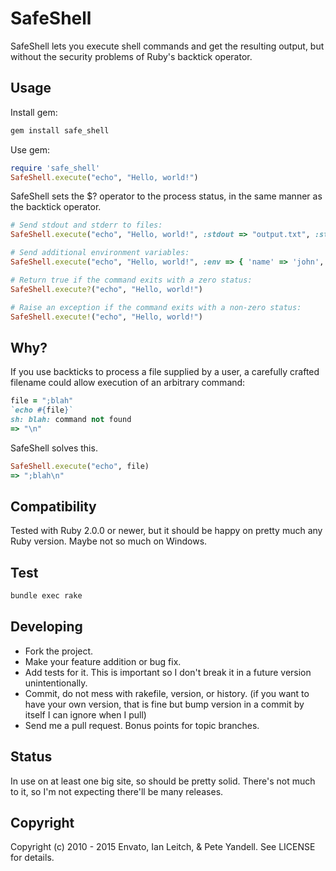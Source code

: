 # SafeShell

SafeShell lets you execute shell commands and get the resulting output, but without the security problems of Ruby's backtick operator.

## Usage

Install gem:

```sh
gem install safe_shell
```

Use gem:

```ruby
require 'safe_shell'
SafeShell.execute("echo", "Hello, world!")
```

SafeShell sets the $? operator to the process status, in the same manner as the backtick operator.

```ruby
# Send stdout and stderr to files:
SafeShell.execute("echo", "Hello, world!", :stdout => "output.txt", :stderr => "error.txt")

# Send additional environment variables:
SafeShell.execute("echo", "Hello, world!", :env => { 'name' => 'john', 'foo' => 'bar' })

# Return true if the command exits with a zero status:
SafeShell.execute?("echo", "Hello, world!")

# Raise an exception if the command exits with a non-zero status:
SafeShell.execute!("echo", "Hello, world!")
```

## Why?

If you use backticks to process a file supplied by a user, a carefully crafted filename could allow execution of an arbitrary command:

```ruby
file = ";blah"
`echo #{file}`
sh: blah: command not found
=> "\n"
```

SafeShell solves this.

```ruby
SafeShell.execute("echo", file)
=> ";blah\n"
```

## Compatibility

Tested with Ruby 2.0.0 or newer, but it should be happy on pretty much any Ruby version. Maybe not so much on Windows.

## Test

```sh
bundle exec rake
````

## Developing

* Fork the project.
* Make your feature addition or bug fix.
* Add tests for it. This is important so I don't break it in a
  future version unintentionally.
* Commit, do not mess with rakefile, version, or history.
  (if you want to have your own version, that is fine but bump version in a commit by itself I can ignore when I pull)
* Send me a pull request. Bonus points for topic branches.

## Status

In use on at least one big site, so should be pretty solid. There's not much to it, so I'm not expecting there'll be many releases.

## Copyright

Copyright (c) 2010 - 2015 Envato, Ian Leitch, & Pete Yandell. See LICENSE for details.
